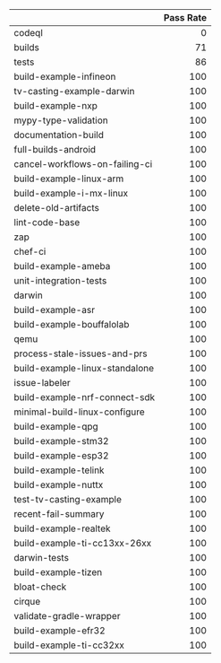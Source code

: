 |                                |   Pass Rate |
|:-------------------------------|------------:|
| codeql                         |           0 |
| builds                         |          71 |
| tests                          |          86 |
| build-example-infineon         |         100 |
| tv-casting-example-darwin      |         100 |
| build-example-nxp              |         100 |
| mypy-type-validation           |         100 |
| documentation-build            |         100 |
| full-builds-android            |         100 |
| cancel-workflows-on-failing-ci |         100 |
| build-example-linux-arm        |         100 |
| build-example-i-mx-linux       |         100 |
| delete-old-artifacts           |         100 |
| lint-code-base                 |         100 |
| zap                            |         100 |
| chef-ci                        |         100 |
| build-example-ameba            |         100 |
| unit-integration-tests         |         100 |
| darwin                         |         100 |
| build-example-asr              |         100 |
| build-example-bouffalolab      |         100 |
| qemu                           |         100 |
| process-stale-issues-and-prs   |         100 |
| build-example-linux-standalone |         100 |
| issue-labeler                  |         100 |
| build-example-nrf-connect-sdk  |         100 |
| minimal-build-linux-configure  |         100 |
| build-example-qpg              |         100 |
| build-example-stm32            |         100 |
| build-example-esp32            |         100 |
| build-example-telink           |         100 |
| build-example-nuttx            |         100 |
| test-tv-casting-example        |         100 |
| recent-fail-summary            |         100 |
| build-example-realtek          |         100 |
| build-example-ti-cc13xx-26xx   |         100 |
| darwin-tests                   |         100 |
| build-example-tizen            |         100 |
| bloat-check                    |         100 |
| cirque                         |         100 |
| validate-gradle-wrapper        |         100 |
| build-example-efr32            |         100 |
| build-example-ti-cc32xx        |         100 |